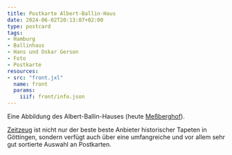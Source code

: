 ```yaml
---
title: Postkarte Albert-Ballin-Haus
date: 2024-06-02T20:13:07+02:00
type: postcard
tags:
- Hamburg
- Ballinhaus
- Hans und Oskar Gerson
- Foto
- Postkarte
resources:
- src: "front.jxl"
  name: front
  params:
    iiif: front/info.json
---
```


Eine Abbildung des Albert-Ballin-Hauses (heute [Meßberghof](https://de.wikipedia.org/wiki/Me%C3%9Fberghof)).

<!--more-->

<div class="source"><a href="http://zeitzeug.de/">Zeitzeug</a> ist nicht nur der beste beste Anbieter historischer Tapeten in Göttingen, sondern verfügt auch über eine umfangreiche und vor allem sehr gut sortierte Auswahl an Postkarten.</div>
